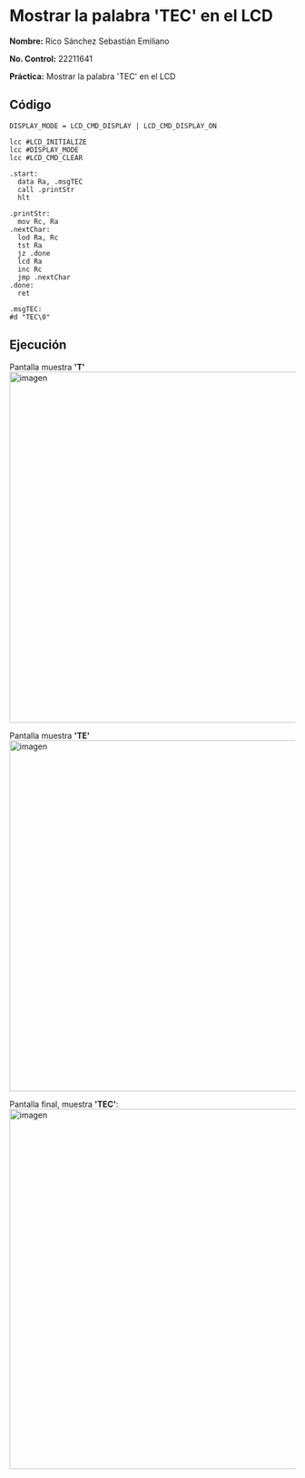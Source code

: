 # Mostrar la palabra 'TEC' en el LCD
**Nombre:** Rico Sánchez Sebastián Emiliano

**No. Control:** 22211641

**Práctica:** Mostrar la palabra 'TEC' en el LCD

## Código
```
DISPLAY_MODE = LCD_CMD_DISPLAY | LCD_CMD_DISPLAY_ON

lcc #LCD_INITIALIZE
lcc #DISPLAY_MODE
lcc #LCD_CMD_CLEAR

.start:
  data Ra, .msgTEC
  call .printStr
  hlt           

.printStr:
  mov Rc, Ra     
.nextChar:
  lod Ra, Rc     
  tst Ra            
  jz .done
  lcd Ra           
  inc Rc
  jmp .nextChar
.done:
  ret

.msgTEC:
#d "TEC\0"
```

## Ejecución
Pantalla muestra **'T'**
<img width="812" height="617" alt="imagen" src="https://github.com/user-attachments/assets/3a472642-c41b-475b-895f-e6a98b2f2b36" />

Pantalla muestra **'TE'**
<img width="812" height="617" alt="imagen" src="https://github.com/user-attachments/assets/6cfb2edd-7130-4fe8-9c96-4acf344fc85c" />

Pantalla final, muestra **'TEC'**:
<img width="823" height="633" alt="imagen" src="https://github.com/user-attachments/assets/ade5d361-f2af-42fe-a631-746cac3f5673" />
